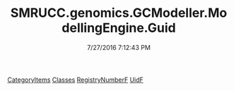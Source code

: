 ﻿---
title: SMRUCC.genomics.GCModeller.ModellingEngine.Guid
date: 7/27/2016 7:12:43 PM
---

[CategoryItems](T-SMRUCC.genomics.GCModeller.ModellingEngine.Guid.CategoryItems.html)
[Classes](T-SMRUCC.genomics.GCModeller.ModellingEngine.Guid.Classes.html)
[RegistryNumberF](T-SMRUCC.genomics.GCModeller.ModellingEngine.Guid.RegistryNumberF.html)
[UidF](T-SMRUCC.genomics.GCModeller.ModellingEngine.Guid.UidF.html)
